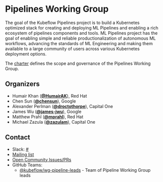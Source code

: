<!---
This is an autogenerated file!

Please do not edit this file directly, but instead make changes to the
sigs.yaml file in the project root.

To understand how this file is generated, see https://github.com/kubeflow/community/blob/master/generator/README.md
--->
# Pipelines Working Group

The goal of the Kubeflow Pipelines project is to build a Kubernetes optimized stack for creating and deploying ML Pipelines and enabling a rich ecosystem of pipelines components and tools. ML Pipelines project has the goal of enabling simple and reliable productionalization of autonomous ML workflows, advancing the standards of ML Engineering and making them available to a large community of users across various Kubernetes deployment options.

The [charter](charter.md) defines the scope and governance of the Pipelines Working Group.



## Organizers

* Humair Khan (**[@HumairAK](https://github.com/HumairAK)**), Red Hat
* Chen Sun (**[@chensun](https://github.com/chensun)**), Google
* Alexander Perlman (**[@droctothorpe](https://github.com/droctothorpe)**), Capital One
* James Wu (**[@james-jwu](https://github.com/james-jwu)**), Google
* Matthew Prahl (**[@mprahl](https://github.com/mprahl)**), Red Hat
* Michael Zazula (**[@zazulam](https://github.com/zazulam)**), Capital One

## Contact
- Slack: [#](https://kubeflow.slack.com/messages/)
- [Mailing list](https://groups.google.com/forum/#!forum/kubeflow-discuss)
- [Open Community Issues/PRs](https://github.com/kubeflow/community/labels/wg%2Farea/wg-pipelines)
- GitHub Teams:
    - [@kubeflow/wg-pipeline-leads](https://github.com/orgs/kubeflow/teams/wg-pipeline-leads) - Team of Pipeline Working Group leads
<!-- BEGIN CUSTOM CONTENT -->

<!-- END CUSTOM CONTENT -->

